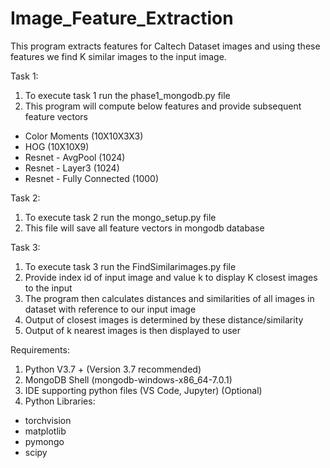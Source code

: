 # Image_Feature_Extraction



This program extracts features for Caltech Dataset images and using these features we find K similar images to the input image.

Task 1:
1. To execute task 1 run the phase1_mongodb.py file
2. This program will compute below features and provide subsequent feature vectors
- Color Moments (10X10X3X3)
- HOG (10X10X9)
- Resnet - AvgPool (1024)
- Resnet - Layer3 (1024)
- Resnet - Fully Connected (1000)

Task 2:
1. To execute task 2 run the mongo_setup.py file
2. This file will save all feature vectors in mongodb database

Task 3:
1. To execute task 3 run the FindSimilarimages.py file
2. Provide index id of input image and value k to display K closest images to the input
3. The program then calculates distances and similarities of all images in dataset with reference to our input image
4. Output of closest images is determined by these distance/similarity
5. Output of k nearest images is then displayed to user

Requirements:
1. Python V3.7 + (Version 3.7 recommended)
2. MongoDB Shell (mongodb-windows-x86_64-7.0.1)
3. IDE supporting python files (VS Code, Jupyter) (Optional)
4. Python Libraries:
- torchvision
- matplotlib
- pymongo
- scipy




